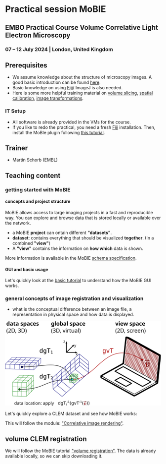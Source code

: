 # Practical session MoBIE
## EMBO Practical Course Volume Correlative Light Electron Microscopy
### 07 – 12 July 2024 | London, United Kingdom


## Prerequisites

* We assume knowledge about the structure of microscopy images. A good basic introduction can be found [here](https://neubias.github.io/training-resources/pixels/index.html).
* Basic knowledge on using [Fiji](https://fiji.sc)/ ImageJ is also needed.
* Here is some more helpful training material on [volume slicing](https://neubias.github.io/training-resources/volume_slicing/index.html), [spatial calibration](https://neubias.github.io/training-resources/spatial_calibration/), [image transformations](https://neubias.github.io/training-resources/similarity_transforms/index.html).

### IT Setup

- All software is already provided in the VMs for the course. 
- If you like to redo the practical, you need a fresh [Fiji](https://fiji.sc) installation. Then, install the MoBIe plugin following [this tutorial](https://mobie.github.io/tutorials/installation.html).


## Trainer

- Martin Schorb (EMBL)

## Teaching content


### getting started with MoBIE
#### concepts and project structure

MoBIE allows access to large imaging projects in a fast and reproducible way. You can explore and browse data that is stored locally or available over the network.

- a MoBIE **project** can ontain different **"datasets"**.
- **dataset**: contains everything that should be visualized **together**. (In a combined **"view"**)
- A **"view"** contains the information on **how which** data is shown.

More information is available in the MoBIE [schema specification](https://mobie.github.io/specs/mobie_spec.html).

#### GUI and basic usage

Let's quickly look at the [basic tutorial](https://mobie.github.io/tutorials/explore_a_project.html) to understand how the MoBIE GUI works.


### general concepts of image registration and visualization

- what is the conceptual difference between an image file, a representation in physical space and how data is displayed.

![transformations](../figures/registration_visualization.svg)


Let's quickly explore a CLEM dataset and see how MoBIE works:

This will follow the module: ["Correlative image rendering"](https://neubias.github.io/training-resources/correlative_image_rendering/index.html).

##  volume CLEM registration

We will follow the MoBIE tutorial ["volume registration"](https://mobie.github.io/tutorials/volume_registration.html). The data is already available locally, so we can skip downloading it.
